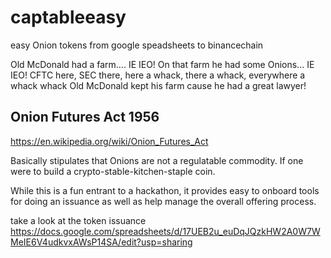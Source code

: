 # captableeasy
easy Onion tokens from google speadsheets to binancechain

Old McDonald had a farm.... IE IEO!
On that farm he had some Onions... IE IEO!
CFTC here, SEC there, here a whack, there a whack, everywhere a whack whack
Old McDonald kept his farm cause he had a great lawyer!

## Onion Futures Act 1956
https://en.wikipedia.org/wiki/Onion_Futures_Act

Basically stipulates that Onions are not a regulatable commodity. If one were to build a crypto-stable-kitchen-staple coin.

While this is a fun entrant to a hackathon, it provides easy to onboard tools for doing an issuance
as well as help manage the overall offering process.

take a look at the token issuance
https://docs.google.com/spreadsheets/d/17UEB2u_euDqJQzkHW2A0W7WMeIE6V4udkvxAWsP14SA/edit?usp=sharing
